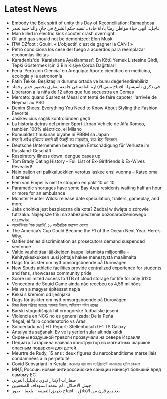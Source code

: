 # Latest News
-  Embody the Bok spirit of unity this Day of Reconciliation: Ramaphosa
-  عاجل.. أنهى حياة مواطن رميًا بأداة حادة.. تنفيذ حكم الشرع في جانٍ والداخلية تحذر
-  Man killed in electric kick scooter crash overnight
-  Oil and gas should not be demonized: Elon Musk
-  ITW DZfoot : Gouiri, « L'objectif, c'est de gagner la CAN ! »
-  Petro condiciona los cese del fuego a acuerdos para reemplazar economías ilícitas
-  Karadeniz'de 'Karalahana Ayaklanması': En Kötü Yemek Listesine Girdi, Tepki Göstermek İçin 3 Bin Kişiye Çorba Dağıttılar!
-  Feria ‘Perú con Ciencia’ en Arequipa: Aporte científico en medicina, ecología y la astronomía
-  Fatih Tekke: Beşiktaş’ın durumu ortada ve bunu değerlendirebiliriz
-  في ذكرى تأسيسها.. افتتاح مبنى الإدارة العامة في جامعة بنغازي بحضور حفتر وحماد
-  Liberaron a la niña de 12 años que fue secuestra en Comas
-  Mercato: quand Suarez et Messi ont tenté de faire capoter l'arrivée de Neymar au PSG
-  Denim Shoes: Everything You Need to Know About Styling the Fashion Favorite
-  Jasikevicius sağlık kontrolünden geçti
-  La historia detrás del primer Sport Urban Vehicle de Alfa Romeo, también 100% eléctrico, el Milano
-  Romualdez tinukuran biyahe ni PBBM sa Japan
-  मेरठ में अवैध हथियार बनाने की फैक्ट्री का भंडाफोड़, बाप-बेटा गिरफ्तार
-  Deutsche Unternehmen beantragen Entschädigung für Verluste im Russland-Geschäft
-  Respiratory illness down, dengue cases up
-  Tom Brady Dating History - Full List of Ex-Girlfriends & Ex-Wives Revealed!
-  Näin paljon eri palkkaluokkien verotus laskee ensi vuonna – Katso oma tilanteesi
-  Fem van Empel is niet te stoppen en pakt 10 uit 10
-  Paramedic shortages have some Bay Area residents waiting half an hour or more for an ambulance
-  Monster Hunter Wilds: release date speculation, trailers, gameplay, and more
-  Jaka choinka jest bezpieczna dla kota? Zadbaj w święta o zdrowie futrzaka. Najlepsze triki na zabezpieczenie bożonarodzeniowego drzewka
-  আর্জেন্টিনায় ‘শক থেরাপি’, ১০ অর্থনৈতিক পদক্ষেপ ঘোষণা
-  The America’s Cup Could Become the F1 of the Ocean Next Year. Here’s Why.
-  Galtier denies discrimination as prosecutors demand suspended sentence
-  Valtio vauhdittaa lääkkeiden kaupallistamista miljoonilla – Kehityskeskuksen uusi johtaja hakee menestystä maailmalta
-  Dags för åsikter om nytt omsorgsboende på Durovägen
-  New Spuds athletic facilities provide centralized experience for students and fans, showcases community pride
-  Score unlimited access to 1TB of cloud storage for life for only $120
-  Vencedora de Squid Game ainda não recebeu os 4,56 milhões
-  Ma van a magyar építészet napja
-  Keksi s kremom od lješnjaka
-  Dags för åsikter om nytt omsorgsboende på Durovägen
-  বিজয় দিবস পরিণত হয়েছে পরাজয় দিবসে, অভিযোগ মঈন খানের
-  Barski stogodišnjak hit crnogorske fudbalske jeseni
-  Violencia en NCG no es generalizada: De la Peña
-  ‘Ilegal, el fallo condenatorio vs Aras’
-  Soccerladuma | HT Report: Stellenbosch 0-1 TS Galaxy
-  Antalya'da sağanak: Ev ve iş yerleri sular altında kaldı
-  Сирены воздушной тревоги прозвучали на севере Израиля
-  Педиатр Татаркина назвала конструктор из магнитных шариков опасным подарком для детей
-  Meurtre de Rudy, 15 ans : deux figures du narcobanditisme marseillais condamnées à la perpétuité
-  Covid Subvariant In Kerala: করোনার নয়া সাব ভ্যারিয়্যান্টে আক্রান্তের হদিস কেরলে
-  МИД России: новые антироссийские санкции нанесут больший вред самому ЕС
-  صفارات الإنذار تدوي بالجليل الغربي
-  جيش الاحتلال : لم نتعمد استهداف الصحفيين
-  بعد ربع قرن من الإغلاق .. افتتاح طريق النعيمة - بلعما - صور
